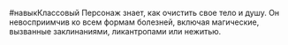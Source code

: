 #навыкКлассовый
Персонаж знает, как очистить свое тело и душу. Он невосприимчив ко всем формам болезней, включая магические, вызванные заклинаниями, ликантропами или нежитью.
